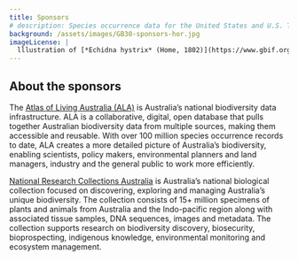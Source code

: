 ```yaml
---
title: Sponsors
# description: Species occurrence data for the United States and U.S. Territories.
background: /assets/images/GB30-sponsors-hor.jpg
imageLicense: |
  lllustration of [*Echidna hystrix* (Home, 1802)](https://www.gbif.org/species/8949676) from The mammals of Australia, 1871 via the [Biodiversity Heritage Library](https://www.flickr.com/photos/biodivlibrary/41157579672)
---
```


## About the sponsors  

The [Atlas of Living Australia (ALA)](http://ala.org.au/) is Australia’s national biodiversity data infrastructure. ALA is a collaborative, digital, open database that pulls together Australian biodiversity data from multiple sources, making them accessible and reusable. With over 100 million species occurrence records to date, ALA creates a more detailed picture of Australia’s biodiversity, enabling scientists, policy makers, environmental planners and land managers, industry and the general public to work more efficiently.  

[National Research Collections Australia](https://www.csiro.au/en/about/facilities-collections/Collections) is Australia’s national biological collection focused on discovering, exploring and managing Australia’s unique biodiversity.  The collection consists of 15+ million specimens of plants and animals from Australia and the Indo-pacific region along with associated tissue samples, DNA sequences, images and metadata.  The collection supports research on biodiversity discovery, biosecurity, bioprospecting, indigenous knowledge, environmental monitoring and ecosystem management. 


